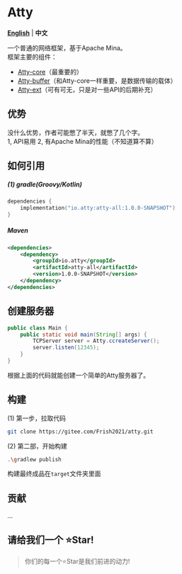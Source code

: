 # Atty

**[English](./README_EN.md)** | **中文**

一个普通的网络框架，基于Apache Mina。\
框架主要的组件：
 - [Atty-core](./atty-core/doc/README.md)（最重要的）
 - [Atty-buffer](./atty-buffer/doc/README.md)（和Atty-core一样重要，是数据传输的载体）
 - [Atty-ext](./atty-ext/doc/README.md)（可有可无，只是对一些API的后期补充）

## 优势
没什么优势，作者可能憋了半天，就憋了几个字。\
1, API易用
2, 有Apache Mina的性能（不知道算不算）

## 如何引用
##### (1) gradle(Groovy/Kotlin)
```kotlin
dependencies {
    implementation("io.atty:atty-all:1.0.0-SNAPSHOT")
}
```

##### Maven
```xml
<dependencies>
    <dependency>
        <groupId>io.atty</groupId>
        <artifactId>atty-all</artifactId>
        <version>1.0.0-SNAPSHOT</version>
    </dependency>
</dependencies>
```

## 创建服务器
```java
public class Main {
    public static void main(String[] args) {
        TCPServer server = Atty.ccreateServer();
        server.listen(12345);
    }
}
```
根据上面的代码就能创建一个简单的Atty服务器了。

## 构建
(1) 第一步，拉取代码
```bash
git clone https://gitee.com/Frish2021/atty.git
```

(2) 第二部，开始构建
```bash
.\gradlew publish
```

构建最终成品在`target`文件夹里面

## 贡献
...

## 请给我们一个 ⭐Star!
> 你们的每一个⭐Star是我们前进的动力!
